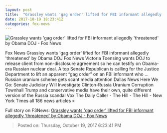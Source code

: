 ```yaml
---
layout: post
title:  "Grassley wants 'gag order' lifted for FBI informant allegedly 'threatened' by Obama DOJ - Fox News"
date: 2017-10-19 18:23:41Z
categories: fox-news
---
```


![Grassley wants 'gag order' lifted for FBI informant allegedly 'threatened' by Obama DOJ - Fox News](http://a57.foxnews.com/images.foxnews.com/content/fox-news/politics/2017/10/19/grassley-wants-gag-order-lifted-for-fbi-informant-allegedly-threatened-by-obama-doj/_jcr_content/article-text/article-par-8/inline_spotlight_ima/image.img.jpg/612/344/1508436890826.jpg?ve=1&tl=1)

Fox News Grassley wants 'gag order' lifted for FBI informant allegedly 'threatened' by Obama DOJ Fox News Victoria Toensing wants DOJ to release client from non-disclosure agreement so he can testify on Obama-era Russian nuclear deal. A top Senate Republican is calling for the Justice Department to lift an apparent “gag order” on an FBI informant who ... Russian uranium scheme gets scant media attention Dallas News Here We Go: Senate Judiciary Will Investigate Clinton-Russia Uranium Corruption Townhall Trump and conservative media have their own, quite different version of the Russia scandal Vox The Daily Caller - The Hill - The Hill - New York Times all 186 news articles »


Full story on F3News: [Grassley wants 'gag order' lifted for FBI informant allegedly 'threatened' by Obama DOJ - Fox News](http://www.f3nws.com/n/XqAQgH)

> Posted on: Thursday, October 19, 2017 6:23:41 PM
